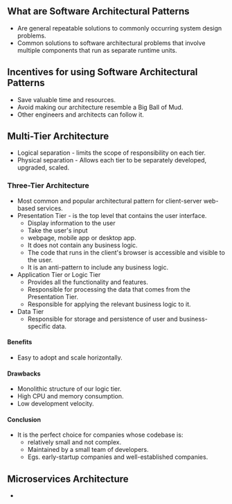 ## What are Software Architectural Patterns
- Are general repeatable solutions to commonly occurring system design problems.
- Common solutions to software architectural problems that involve multiple components that run as separate runtime units.

## Incentives for using Software Architectural Patterns
- Save valuable time and resources.
- Avoid making our architecture resemble a Big Ball of Mud.
- Other engineers and architects can follow it.

## Multi-Tier Architecture
- Logical separation - limits the scope of responsibility on each tier.
- Physical separation - Allows each tier to be separately developed, upgraded, scaled.

### Three-Tier Architecture
- Most common and popular architectural pattern for client-server web-based services.
- Presentation Tier - is the top level that contains the user interface.
    - Display information to the user
    - Take the user's input
    - webpage, mobile app or desktop app.
    - It does not contain any business logic.
    - The code that runs in the client's browser is accessible and visible to the user.
    - It is an anti-pattern to include any business logic.
- Application Tier or Logic Tier
    - Provides all the functionality and features.
    - Responsible for processing the data that comes from the Presentation Tier.
    - Responsible for applying the relevant business logic to it.
- Data Tier
    - Responsible for storage and persistence of user and business-specific data.
#### Benefits
- Easy to adopt and scale horizontally.
#### Drawbacks
-  Monolithic structure of our logic tier.
-  High CPU and memory consumption.
-  Low development velocity.
#### Conclusion
- It is the perfect choice for companies whose codebase is:
    - relatively small and not complex.
    - Maintained by a small team of developers.
    - Egs. early-startup companies and well-established companies.

## Microservices Architecture
- 
